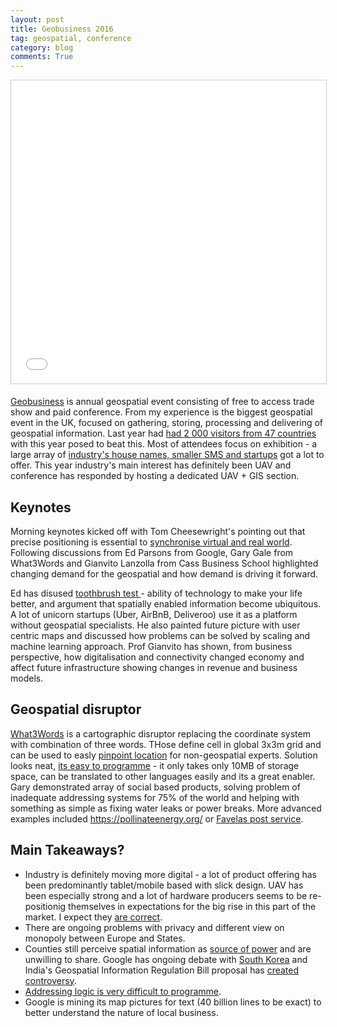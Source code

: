 ```yaml
---
layout: post
title: Geobusiness 2016
tag: geospatial, conference
category: blog
comments: True
---
```


<iframe src="//www.slideshare.net/slideshow/embed_code/key/rslWAughvGQpk5" width="595" height="485" frameborder="0" marginwidth="0" marginheight="0" scrolling="no" style="border:1px solid #CCC; border-width:1px; margin-bottom:5px; max-width: 100%;" allowfullscreen> </iframe>

[Geobusiness](http://geobusinessshow.com/) is annual geospatial event consisting of free to access trade show and paid conference. From my experience is the biggest geospatial event in the UK, focused on gathering, storing, processing and delivering of geospatial information. Last year had [had 2 000 visitors from 47 countries](http://geobusinessshow.com/wp-content/uploads/GEO-Business-2015-Show-Review.pdf) with this year posed to beat this.
Most of attendees focus on exhibition - a large array of [industry's house names, smaller SMS and startups](http://geobusinessshow.com/whos-attending/) got a lot to offer. This year industry's main interest has definitely been UAV and conference has responded by hosting a dedicated UAV + GIS section.

## Keynotes

Morning keynotes kicked off with Tom Cheesewright's pointing out that precise positioning is essential to [synchronise virtual and real world](http://www.bookofthefuture.co.uk/2016/05/geobusiness-location-is-the-key-to-synchronising-our-two-worlds/). Following discussions from Ed Parsons from Google, Gary Gale from What3Words and Gianvito Lanzolla from Cass Business School highlighted changing demand for the geospatial and how demand is driving it forward.

Ed has disused [toothbrush test ](http://www.inc.com/larry-kim/how-google-s-ceo-only-buys-companies-that-pass-his-crazy-toothbrush-test.html)- ability of technology to make your life better, and argument that spatially enabled information become ubiquitous. A lot of unicorn startups (Uber, AirBnB, Deliveroo) use it as a platform without geospatial specialists. He also painted future picture with user centric maps and discussed how problems can be solved by scaling and machine learning approach.
Prof Gianvito has shown, from business perspective, how digitalisation and connectivity changed economy and affect future infrastructure showing changes in revenue and business models.

## Geospatial disruptor

[What3Words](http://what3words.com/) is a cartographic disruptor replacing the coordinate system with combination of three words. THose define cell in global 3x3m grid and can be used to easly [pinpoint location](http://what3words.com/about/) for non-geospatial experts.
Solution looks neat, [its easy to programme](https://www.dropbox.com/s/u4lpy7y3qh4ei7q/what3words%20-%20Technical%20Appraisal%20V1.1.pdf?dl=0) - it only takes only 10MB of storage space, can be translated to other languages easily and its a great enabler.
Gary demonstrated array of social based products, solving problem of inadequate addressing systems for 75% of the world and helping with something as simple as fixing water leaks or power breaks. More advanced examples included <https://pollinateenergy.org/> or [Favelas post service](http://www.bbc.co.uk/news/business-32444811).

## Main Takeaways?

* Industry is definitely moving more digital - a lot of product offering has been predominantly tablet/mobile based with slick design. UAV has been especially strong and a lot of hardware producers seems to be re-positionig themselves in expectations for the big rise in this part of the market. I expect they [are correct](http://insideunmannedsystems.com/snapshot-europes-uav-industry/).
* There are ongoing problems with privacy and different view on monopoly between Europe and States.
* Counties still perceive spatial information as [source of power](http://thewire.in/2016/05/16/before-geospatial-bill-a-long-history-of-killing-the-map-in-order-to-protect-the-territory-36453/) and are unwilling to share. Google has ongoing debate with [South Korea](http://www.wsj.com/articles/google-challenges-south-korea-over-mapping-restrictions-1463478584) and India's Geospatial Information Regulation Bill proposal has [created controversy](http://www.business-standard.com/article/current-affairs/geospatial-info-bill-what-is-the-india-pakistan-spat-all-about-116051800215_1.html).
* [Addressing logic is very difficult to programme](https://www.mjt.me.uk/posts/falsehoods-programmers-believe-about-addresses/).
* Google is mining its map pictures for text (40 billion lines to be exact) to better understand the nature of local business.

